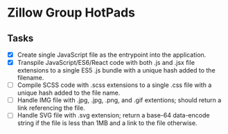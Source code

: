 # Zillow Group HotPads

## Tasks

- [x] Create single JavaScript file as the entrypoint into the application.
- [x] Transpile JavaScript/ES6/React code with both .js and .jsx file extensions to a single ES5 .js bundle with a unique hash added to the filename.
- [ ] Compile SCSS code with .scss extensions to a single .css file with a unique hash added to the file name.
- [ ] Handle IMG file with .jpg, .jpg, .png, and .gif extentions; should return a link referencing the file.
- [ ] Handle SVG file with .svg extension; return a base-64 data-encode string if the file is less than 1MB and a link to the file otherwise.